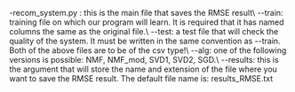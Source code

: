 -recom_system.py : this is the main file that saves the RMSE result\\
	--train: training file on which our program will learn. It is required that it has named columns the same as the original file.\\
	--test: a test file that will check the quality of the system. It must be written in the same convention as --train. Both of the above files are to be of the csv type!\\
	--alg: one of the following versions is possible: NMF, NMF_mod, SVD1, SVD2, SGD.\\
	--results: this is the argument that will store the name and extension of the file where you want to save the RMSE result. The default file name is: results_RMSE.txt
